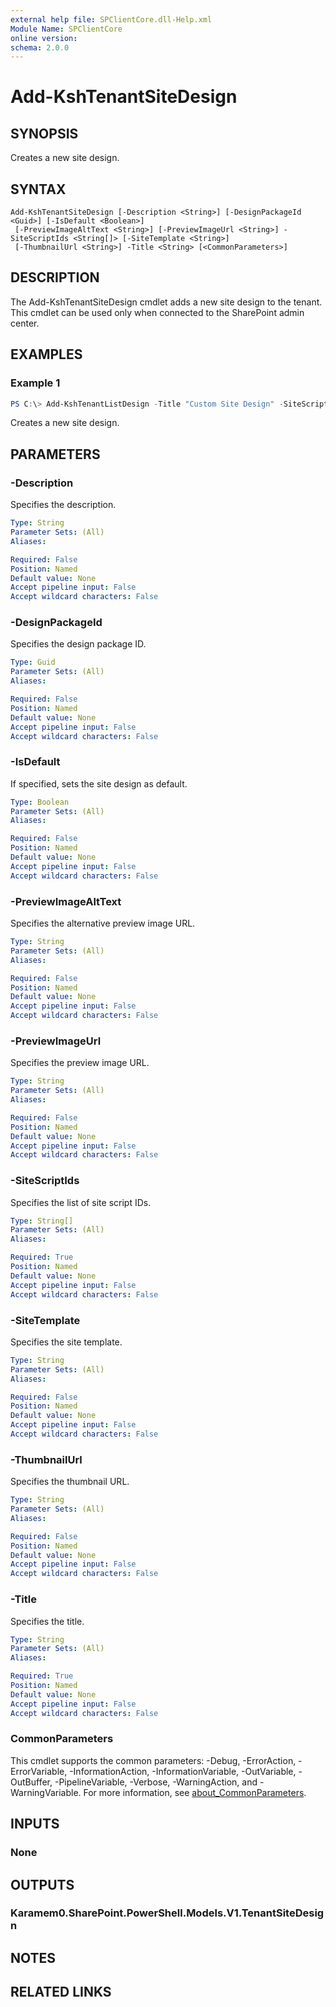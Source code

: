 ```yaml
---
external help file: SPClientCore.dll-Help.xml
Module Name: SPClientCore
online version:
schema: 2.0.0
---
```


# Add-KshTenantSiteDesign

## SYNOPSIS
Creates a new site design.

## SYNTAX

```
Add-KshTenantSiteDesign [-Description <String>] [-DesignPackageId <Guid>] [-IsDefault <Boolean>]
 [-PreviewImageAltText <String>] [-PreviewImageUrl <String>] -SiteScriptIds <String[]> [-SiteTemplate <String>]
 [-ThumbnailUrl <String>] -Title <String> [<CommonParameters>]
```

## DESCRIPTION
The Add-KshTenantSiteDesign cmdlet adds a new site design to the tenant. This cmdlet can be used only when connected to the SharePoint admin center.

## EXAMPLES

### Example 1
```powershell
PS C:\> Add-KshTenantListDesign -Title "Custom Site Design" -SiteScriptIds "60729fc8-3ba5-4ea1-9a35-478932b26182"
```

Creates a new site design.

## PARAMETERS

### -Description
Specifies the description.

```yaml
Type: String
Parameter Sets: (All)
Aliases:

Required: False
Position: Named
Default value: None
Accept pipeline input: False
Accept wildcard characters: False
```

### -DesignPackageId
Specifies the design package ID.

```yaml
Type: Guid
Parameter Sets: (All)
Aliases:

Required: False
Position: Named
Default value: None
Accept pipeline input: False
Accept wildcard characters: False
```

### -IsDefault
If specified, sets the site design as default.

```yaml
Type: Boolean
Parameter Sets: (All)
Aliases:

Required: False
Position: Named
Default value: None
Accept pipeline input: False
Accept wildcard characters: False
```

### -PreviewImageAltText
Specifies the alternative preview image URL.

```yaml
Type: String
Parameter Sets: (All)
Aliases:

Required: False
Position: Named
Default value: None
Accept pipeline input: False
Accept wildcard characters: False
```

### -PreviewImageUrl
Specifies the preview image URL.

```yaml
Type: String
Parameter Sets: (All)
Aliases:

Required: False
Position: Named
Default value: None
Accept pipeline input: False
Accept wildcard characters: False
```

### -SiteScriptIds
Specifies the list of site script IDs.

```yaml
Type: String[]
Parameter Sets: (All)
Aliases:

Required: True
Position: Named
Default value: None
Accept pipeline input: False
Accept wildcard characters: False
```

### -SiteTemplate
Specifies the site template.

```yaml
Type: String
Parameter Sets: (All)
Aliases:

Required: False
Position: Named
Default value: None
Accept pipeline input: False
Accept wildcard characters: False
```

### -ThumbnailUrl
Specifies the thumbnail URL.

```yaml
Type: String
Parameter Sets: (All)
Aliases:

Required: False
Position: Named
Default value: None
Accept pipeline input: False
Accept wildcard characters: False
```

### -Title
Specifies the title.

```yaml
Type: String
Parameter Sets: (All)
Aliases:

Required: True
Position: Named
Default value: None
Accept pipeline input: False
Accept wildcard characters: False
```

### CommonParameters
This cmdlet supports the common parameters: -Debug, -ErrorAction, -ErrorVariable, -InformationAction, -InformationVariable, -OutVariable, -OutBuffer, -PipelineVariable, -Verbose, -WarningAction, and -WarningVariable. For more information, see [about_CommonParameters](http://go.microsoft.com/fwlink/?LinkID=113216).

## INPUTS

### None

## OUTPUTS

### Karamem0.SharePoint.PowerShell.Models.V1.TenantSiteDesign

## NOTES

## RELATED LINKS
